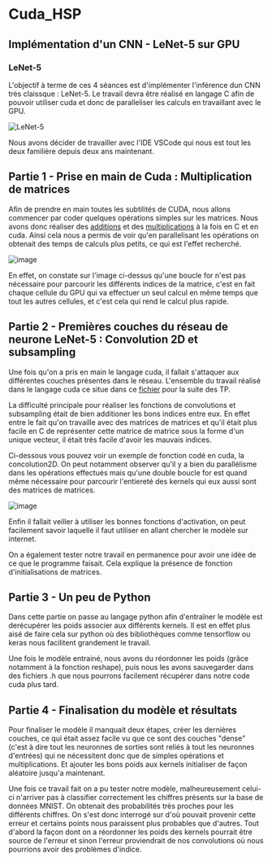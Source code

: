 # Cuda_HSP

## Implémentation d'un CNN - LeNet-5 sur GPU

### LeNet-5

L'objectif à terme de ces 4 séances est d'implémenter l'inférence dun CNN très claissque : LeNet-5.
Le travail devra être réalisé en langage C afin de pouvoir utiliser cuda et donc de paralleliser les calculs en travaillant avec le GPU.

![LeNet-5](https://user-images.githubusercontent.com/74967118/149662004-7c525c9d-e9c1-406f-8419-5766b7682711.png)

Nous avons décider de travailler avec l'IDE VSCode qui nous est tout les deux familière depuis deux ans maintenant.

## Partie 1 - Prise en main de Cuda : Multiplication de matrices

Afin de prendre en main toutes les subtilités de CUDA, nous allons commencer par coder quelques opérations simples sur les matrices. Nous avons donc réaliser des [additions](matrix_add.cu) et des [multiplications](matrix_mul.cu) à la fois en C et en cuda. Ainsi cela nous a permis de voir qu'en parallelisant les opérations on obtenait des temps de calculs plus petits, ce qui est l'effet recherché.

![image](https://user-images.githubusercontent.com/74967118/149662339-10c2fed6-aa15-4202-b3d8-d120b3ea3ee5.png)

En effet, on constate sur l'image ci-dessus qu'une boucle for n'est pas nécessaire pour parcourir les différents indices de la matrice, c'est en fait chaque cellule du GPU qui va effectuer un seul calcul en même temps que tout les autres cellules, et c'est cela qui rend le calcul plus rapide. 

## Partie 2 - Premières couches du réseau de neurone LeNet-5 : Convolution 2D et subsampling

Une fois qu'on a pris en main le langage cuda, il fallait s'attaquer aux différentes couches présentes dans le réseau.
L'ensemble du travail réalisé dans le langage cuda ce situe dans ce [fichier](conv.cu) pour la suite des TP.

La difficulté principale pour réaliser les fonctions de convolutions et subsampling était de bien additioner les bons indices entre eux. En effet entre le fait qu'on travaille avec des matrices de matrices et qu'il était plus facile en C de représenter cette matrice de matrice sous la forme d'un unique vecteur, il était très facile d'avoir les mauvais indices.

Ci-dessous vous pouvez voir un exemple de fonction codé en cuda, la concolution2D. On peut notamment observer qu'il y a bien du parallélisme dans les opérations effectués mais qu'une double boucle for est quand même nécessaire pour parcourir l'entiereté des kernels qui eux aussi sont des matrices de matrices.

![image](https://user-images.githubusercontent.com/74967118/149662460-f5f34125-9b0e-4641-8842-323ee2b9b6cb.png)

Enfin il fallait veiller à utiliser les bonnes fonctions d'activation, on peut facilement savoir laquelle il faut utiliser en allant chercher le modèle sur internet.

On a également tester notre travail en permanence pour avoir une idée de ce que le programme faisait. Cela explique la présence de fonction d'initialisations de matrices.

## Partie 3 - Un peu de Python

Dans cette partie on passe au langage python afin d'entraîner le modèle est derécupérer les poids associer aux différents kernels. Il est en effet plus aisé de faire cela sur python où des bibliothèques comme tensorflow ou keras nous facilitent grandement le travail.

Une fois le modèle entrainé, nous avons du réordonner les poids (grâce notamment à la fonction reshape), puis nous les avons sauvegarder dans des fichiers .h que nous pourrons facilement récupérer dans notre code cuda plus tard.

## Partie 4 - Finalisation du modèle et résultats

Pour finaliser le modèle il manquait deux étapes, créer les dernières couches, ce qui était assez facile vu que ce sont des couches "dense" (c'est à dire tout les neuronnes de sorties sont reliés à tout les neuronnes d'entrées) qui ne nécessitent donc que de simples opérations et multiplications. Et ajouter les bons poids aux kernels initialiser de façon aléatoire jusqu'a maintenant.

Une fois ce travail fait on a pu tester notre modèle, malheureusement celui-ci n'arriver pas à classifier correctement les chiffres présents sur la base de données MNIST. On obtenait des probabilités très proches pour les différents chiffres. On s'est donc interrogé sur d'où pouvait provenir cette erreur et certains points nous paraissent plus probables que d'autres. Tout d'abord la façon dont on a réordonner les poids des kernels pourrait être source de l'erreur et sinon l'erreur proviendrait de nos convolutions où nous pourrions avoir des problèmes d'indice.
